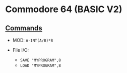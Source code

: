 Commodore 64 (BASIC V2)
============

[Commands](https://www.c64-wiki.com/wiki/C64-Commands)
----------

* MOD: `A-INT(A/B)*B`

* File I/O:
  - `SAVE "MYPROGRAM",8`
  - `LOAD "MYPROGRAM",8`
